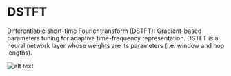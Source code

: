 # DSTFT
Differentiable short-time Fourier transform (DSTFT): Gradient-based parameters tuning for adaptive time-frequency representation.
DSTFT is a neural network layer whose weights are its parameters (i.e. window and hop lengths).


![alt text](a1.png)

